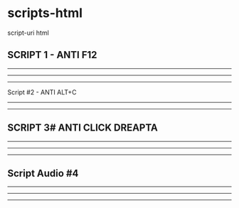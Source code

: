 # scripts-html
script-uri html

SCRIPT 1 - ANTI F12
------------------------------------------------------
------------------------------------------------------------------------------------------------------------------------------
 
<script language="JavaScript">

//////////F12 disable code////////////////////////
    document.onkeypress = function (event) {
        event = (event || window.event);
        if (event.keyCode == 123) {
           //alert('No F-12');
            return false;
        }
    }
    document.onmousedown = function (event) {
        event = (event || window.event);
        if (event.keyCode == 123) {
            //alert('No F-keys');
            return false;
        }
    }
document.onkeydown = function (event) {
        event = (event || window.event);
        if (event.keyCode == 123) {
            //alert('No F-keys');
            return false;
        }
    }
/////////////////////end///////////////////////
</script>

-------------------------------------------------------------------------------------
----------------------------------------------------------------------------

Script #2 - ANTI ALT+C
 <script>
    /*function check(e)
    {
    alert(e.keyCode);
    }*/
    document.onkeydown = function(e) {
            if (e.ctrlKey && (e.keyCode === 67 || e.keyCode === 86 || e.keyCode === 85 || e.keyCode === 117)) {//Alt+c, Alt+v will also be disabled sadly.
            }
            return false;
    };
    </script>
-------------------------------------------------------------------------------------
-------------------------------------------------------------------------------------


SCRIPT 3# ANTI CLICK DREAPTA
-------------------------------------------------------------------------------------
-------------------------------------------------------------------------------------
<!-- START SCRIPT ANTI CLICK DREAPTA -->
<script language=Javascript1.2>
    function ejs_nodroit() { ; 
    return(false); } document.oncontextmenu = ejs_nodroit; 
</script> 
<!-- END SCRIPT ANTI CLICK DREAPTA -->
-------------------------------------------------------------------------------------
-------------------------------------------------------------------------------------

Script Audio #4 
-------------------------------------------------------------------------------------
-------------------------------------------------------------------------------------
 <!--audio script-->
 <audio autoplay="" loop="" id="player">
		 <source src="music.mp3">
		 <script>
		var audio = document.currentScript.parentElement;
		audio.volume = 0.17;
		</script>
		 </audio>
 <!--audio script-->

-------------------------------------------------------------------------------------
-------------------------------------------------------------------------------------

<!-- script-uri -->
<script src="https://code.jquery.com/jquery-3.2.1.min.js"></script>
<script src="https://cdnjs.cloudflare.com/ajax/libs/popper.js/1.12.9/umd/popper.min.js"></script>
<script src="https://maxcdn.bootstrapcdn.com/bootstrap/4.0.0/js/bootstrap.min.js"></script>
<script src="https://cdnjs.cloudflare.com/ajax/libs/feather-icons/4.7.3/feather.min.js"></script>
<script src="https://cdnjs.cloudflare.com/ajax/libs/slick-carousel/1.8.1/slick.min.js"></script>
<script src="js/scripts.js"></script>
<script src="http://ajax.googleapis.com/ajax/libs/jquery/1.10.2/jquery.min.js"></script>
